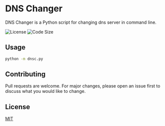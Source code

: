 # DNS Changer

DNS Changer is a Python script for changing dns server in command line.

![License](https://img.shields.io/github/license/erfansaberi/DNSChanger?logo=M&style=flat-square)
![Code Size](https://img.shields.io/github/languages/code-size/erfansaberi/DNSChanger?logo=c&style=flat-square)


## Usage

```bash
python -m dnsc.py
```


## Contributing
Pull requests are welcome. For major changes, please open an issue first to discuss what you would like to change.


## License
[MIT](https://choosealicense.com/licenses/mit/)
